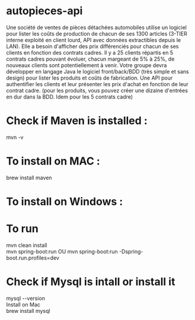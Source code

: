 # autopieces-api
Une société de ventes de pièces détachées automobiles utilise un logiciel pour lister les coûts de production de chacun de ses 1300 articles (3-TIER interne exploité en client lourd, API avec données extractibles depuis le LAN). Elle a besoin d'afficher des prix différenciés pour chacun de ses clients en fonction des contrats cadres. Il y a 25 clients répartis en 5 contrats cadres pouvant évoluer, chacun margeant de 5% à 25%, de nouveaux clients sont potentiellement à venir. Votre groupe devra développer en langage Java le logiciel front/back/BDD (très simple et sans design) pour lister les produits et coûts de fabrication. Une API pour authentifier les clients et leur présenter les prix d'achat en fonction de leur contrat cadre. (pour les produits, vous pouvez créer une dizaine d'entrées en dur dans la BDD. Idem pour les 5 contrats cadre)

# Check if Maven is installed :

mvn -v

# To install on MAC : 
brew install maven

# To install on Windows :

# To run 
mvn clean install </br>
mvn spring-boot:run OU mvn spring-boot:run -Dspring-boot.run.profiles=dev

# Check if Mysql is intall or install it
mysql --version </br>
Install on Mac </br>
brew install mysql


